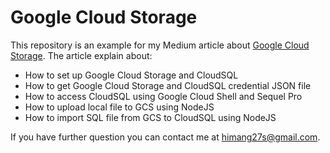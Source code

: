 # Google Cloud Storage

This repository is an example for my Medium article about [Google Cloud Storage](https://medium.com/skyshidigital/upload-and-import-sql-file-from-google-cloud-storage-to-cloudsql-using-nodejs-e8041c6f5966). The article explain about:

- How to set up Google Cloud Storage and CloudSQL
- How to get Google Cloud Storage and CloudSQL credential JSON file
- How to access CloudSQL using Google Cloud Shell and Sequel Pro
- How to upload local file to GCS using NodeJS
- How to import SQL file from GCS to CloudSQL using NodeJS

If you have further question you can contact me at himang27s@gmail.com.
